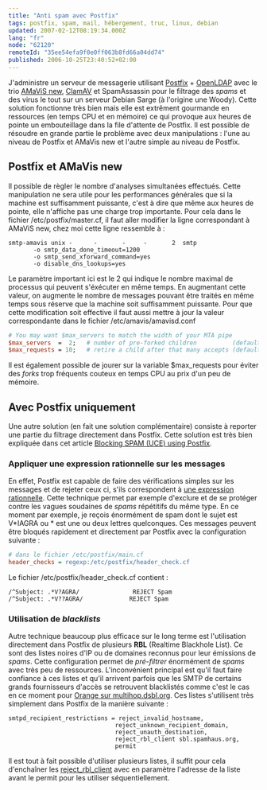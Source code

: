 ```yaml
---
title: "Anti spam avec Postfix"
tags: postfix, spam, mail, hébergement, truc, linux, debian
updated: 2007-02-12T08:19:34.000Z
lang: "fr"
node: "62120"
remoteId: "35ee54efa9f0e0ff063b8fd66a04dd74"
published: 2006-10-25T23:40:52+02:00
---
```

 
J'administre un serveur de messagerie utilisant [Postfix](http://pwet.fr/man/linux/administration_systeme/postfix) + [OpenLDAP](http://pwet.fr/man/linux/administration_systeme/slapd) avec le trio [AMaViS new](http://pwet.fr/man/linux/administration_systeme/amavisd_new), [ClamAV](http://pwet.fr/man/linux/administration_systeme/clamd) et SpamAssassin pour le filtrage des *spams* et des virus le tout sur un serveur Debian Sarge (à l'origine une Woody). Cette solution fonctionne très bien mais elle est extrêment gourmande en ressources (en temps CPU et en mémoire) ce qui provoque aux heures de pointe un embouteillage dans la file d'attente de Postfix. Il est possible de résoudre en grande partie le problème avec deux manipulations : l'une au niveau de Postfix et AMaVis new et l'autre simple au niveau de Postfix.

  
## Postfix et AMaVis new

 
Il possible de règler le nombre d'analyses simultanées effectués. Cette manipulation ne sera utile pour les performances générales que si la machine est suffisamment puissante, c'est à dire que même aux heures de pointe, elle n'affiche pas une charge trop importante. Pour cela dans le fichier /etc/postfix/master.cf, il faut aller modifier la ligne correspondant à AMaViS new, chez moi cette ligne ressemble à :

 ``` 
smtp-amavis unix -      -       -     -       2  smtp
        -o smtp_data_done_timeout=1200
        -o smtp_send_xforward_command=yes
        -o disable_dns_lookups=yes
```

 
Le paramètre important ici est le 2 qui indique le nombre maximal de processus qui peuvent s'éxécuter en même temps. En augmentant cette valeur, on augmente le nombre de messages pouvant être traités en même temps sous réserve que la machine soit suffisamment puissante. Pour que cette modification soit effective il faut aussi mettre à jour la valeur correspondante dans le fichier /etc/amavis/amavisd.conf

 ``` perl
# You may want $max_servers to match the width of your MTA pipe
$max_servers  =  2;   # number of pre-forked children          (default 2)
$max_requests = 10;   # retire a child after that many accepts (default 10)
```

 
Il est également possible de jourer sur la variable $max_requests pour éviter des *forks* trop fréquents couteux en temps CPU au prix d'un peu de mémoire.

   
## Avec Postfix uniquement

 
Une autre solution (en fait une solution complémentaire) consiste à reporter une partie du filtrage directement dans Postfix. Cette solution est très bien expliquée dans cet article [Blocking SPAM (UCE) using Postfix](http://www.akadia.com/services/postfix_uce.html).

  
### Appliquer une expression rationnelle sur les messages

 
En effet, Postfix est capable de faire des vérifications simples sur les messages et de rejeter ceux ci, s'ils correspondent à [une expression rationnelle](http://pwet.fr/man/linux/conventions/regex). Cette technique permet par exemple d'exclure et de se protéger contre les vagues soudaines de *spams* répétitifs du même type. En ce moment par exemple, je reçois énormément de spam dont le sujet est V*IAGRA ou * est une ou deux lettres quelconques. Ces messages peuvent être bloqués rapidement et directement par Postfix avec la configuration suivante :

 ``` ini
# dans le fichier /etc/postfix/main.cf
header_checks = regexp:/etc/postfix/header_check.cf
```

 
Le fichier /etc/postfix/header_check.cf contient :

 ``` 
/^Subject: .*V?AGRA/               REJECT Spam
/^Subject: .*V??AGRA/             REJECT Spam
```

   
### Utilisation de *blacklists* 

 
Autre technique beaucoup plus efficace sur le long terme est l'utilisation directement dans Postfix de plusieurs **RBL** (Realtime Blackhole List). Ce sont des listes noires d'IP ou de domaines reconnus pour leur émissions de *spams*. Cette configuration permet de *pré-filtrer* énormément de *spams* avec très peu de ressources. L'inconvénient principal est qu'il faut faire confiance à ces listes et qu'il arrivent parfois que les SMTP de certains grands fournisseurs d'accès se retrouvent blacklistés comme c'est le cas en ce moment pour [Orange sur multihop.dsbl.org](http://dsbl.org/listing?193.252.22.22). Ces listes s'utilisent très simplement dans Postfix de la manière suivante :

 ``` 
smtpd_recipient_restrictions = reject_invalid_hostname,
                               reject_unknown_recipient_domain,
                               reject_unauth_destination,
                               reject_rbl_client sbl.spamhaus.org,
                               permit
```

 
Il est tout à fait possible d'utiliser plusieurs listes, il suffit pour cela d'enchaîner les [reject_rbl_client](http://postfix.traduc.org/index.php/postconf.5.html#reject_rbl_client) avec en paramètre l'adresse de la liste avant le permit pour les utiliser séquentiellement.

  